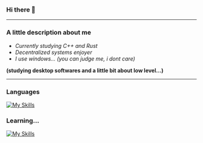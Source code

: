 ### Hi there 👋

-----------

### A little description about me

- _Currently studying C++ and Rust_
- _Decentralized systems enjoyer_
- _I use windows... (you can judge me, i dont care)_
 
**(studying desktop softwares and a little bit about low level...)**

-----------

### Languages
[![My Skills](https://skills.thijs.gg/icons?i=js,ts,c,cpp)](https://skills.thijs.gg)

### Learning...
[![My Skills](https://skills.thijs.gg/icons?i=cs,rust)](https://skills.thijs.gg)


